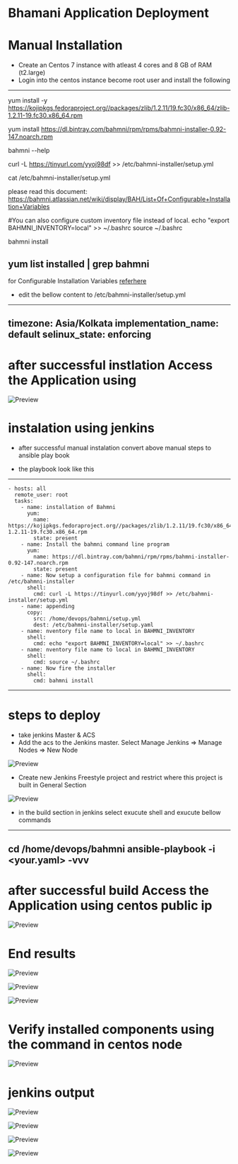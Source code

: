 # Bhamani Application Deployment 

# Manual Installation
 - Create an Centos 7 instance with atleast 4 cores and 8 GB of RAM (t2.large)
 - Login into the centos instance become root user and install the following

----
yum install -y https://kojipkgs.fedoraproject.org//packages/zlib/1.2.11/19.fc30/x86_64/zlib-1.2.11-19.fc30.x86_64.rpm
 
yum install https://dl.bintray.com/bahmni/rpm/rpms/bahmni-installer-0.92-147.noarch.rpm
 
bahmni --help
  
curl -L https://tinyurl.com/yyoj98df >> /etc/bahmni-installer/setup.yml
  
cat /etc/bahmni-installer/setup.yml

 please read this document: https://bahmni.atlassian.net/wiki/display/BAH/List+Of+Configurable+Installation+Variables

#You can also configure custom inventory file instead of local.
echo "export BAHMNI_INVENTORY=local" >> ~/.bashrc
source ~/.bashrc

bahmni install 
  
yum list installed | grep bahmni
----

for Configurable Installation Variables [referhere](https://bahmni.atlassian.net/wiki/spaces/BAH/pages/53837974/List+Of+Configurable+Installation+Variables)

- edit the bellow content to /etc/bahmni-installer/setup.yml
---
timezone: Asia/Kolkata
implementation_name: default
selinux_state: enforcing
---

# after successful instlation Access the Application using 

![Preview](./images/challenge2.PNG)

# instalation using jenkins 

- after successful manual instalation convert above manual steps to ansible play book 

- the playbook look like this 

---
    - hosts: all
      remote_user: root
      tasks:
        - name: installation of Bahmni
          yum:
            name: https://kojipkgs.fedoraproject.org//packages/zlib/1.2.11/19.fc30/x86_64/zlib-1.2.11-19.fc30.x86_64.rpm
            state: present
        - name: Install the bahmni command line program
          yum:
            name: https://dl.bintray.com/bahmni/rpm/rpms/bahmni-installer-0.92-147.noarch.rpm
            state: present
        - name: Now setup a configuration file for bahmni command in /etc/bahmni-installer
          shell:
            cmd: curl -L https://tinyurl.com/yyoj98df >> /etc/bahmni-installer/setup.yml
        - name: appending
          copy:
            src: /home/devops/bahmni/setup.yml
            dest: /etc/bahmni-installer/setup.yaml
        - name: nventory file name to local in BAHMNI_INVENTORY
          shell:
            cmd: echo "export BAHMNI_INVENTORY=local" >> ~/.bashrc
        - name: nventory file name to local in BAHMNI_INVENTORY
          shell:
            cmd: source ~/.bashrc
        - name: Now fire the installer
          shell:
            cmd: bahmni install
---        

# steps to deploy 
 
 - take jenkins Master & ACS 
 - Add the acs  to the Jenkins master. Select Manage Jenkins => Manage Nodes => New Node

![Preview](./images/challenge21.PNG)

 - Create new Jenkins Freestyle project and restrict where this project is built in General Section

![Preview](./images/challenge22.PNG)


 - in the build section in jenkins select exucute shell and exucute bellow commands 

---
cd /home/devops/bahmni
ansible-playbook -i <inventroy> <your.yaml> -vvv
---

# after successful build Access the Application using centos public ip 

![Preview](./images/challenge2.PNG)

# End results 

![Preview](./images/challenge23.PNG)

![Preview](./images/challenge24.PNG)

![Preview](./images/challenge25.PNG)

# Verify installed components using the command in centos node

![Preview](./images/challenge26.PNG)

# jenkins output

![Preview](./images/challenge27.PNG)

![Preview](./images/challenge28.PNG)

![Preview](./images/challenge29.PNG)

![Preview](./images/challenge30.PNG)


  

